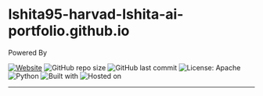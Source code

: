 # Ishita95-harvad-Ishita-ai-portfolio.github.io
Powered By


[![Website](https://img.shields.io/website?down_color=red&down_message=offline&up_color=green&up_message=online&url=https%3A%2F%2Fishita95-harvad.github.io)](https://ishita95-harvad.github.io)
![GitHub repo size](https://img.shields.io/github/repo-size/Ishita95-harvad/Ishita95-harvad-Ishita-ai-portfolio.github.io)
![GitHub last commit](https://img.shields.io/github/last-commit/Ishita95-harvad/Ishita95-harvad-Ishita-ai-portfolio.github.io)
![License: Apache](https://img.shields.io/github/license/Ishita95-harvad/Ishita95-harvad-Ishita-ai-portfolio.github.io)
![Python](https://img.shields.io/badge/python-3.10+-blue.svg)
![Built with](https://img.shields.io/badge/Built%20With-HTML%2FCSS%2C%20JavaScript%2C%20Streamlit-brightgreen)
![Hosted on](https://img.shields.io/badge/Hosted%20on-GitHub%20Pages-purple)

----------------------------------------------------------------------------------------------------------------------------------------------------------------------------------------------------------------
